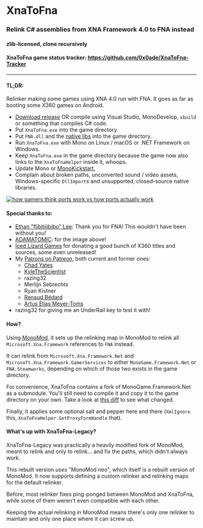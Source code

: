 # XnaToFna
### Relink C# assemblies from XNA Framework 4.0 to FNA instead
#### zlib-licensed, clone recursively
#### XnaToFna game status tracker: https://github.com/0x0ade/XnaToFna-Tracker
----

#### TL;DR:
Relinker making some games using XNA 4.0 run with FNA. It goes as far as booting some X360 games on Android.

* [Download release](https://github.com/0x0ade/XnaToFna/releases) OR compile using Visual Studio, MonoDevelop, `xbuild` or something that compiles C# code.
* Put `XnaToFna.exe` into the game directory.
* Put `FNA.dll` and the [native libs](http://fna.flibitijibibo.com/archive/fnalibs.tar.bz2) into the game directory.
* Run `XnaToFna.exe` with Mono on Linux / macOS or .NET Framework on Windows.
* Keep `XnaToFna.exe` in the game directory because the game now also links to the `XnaToFnaHelper` inside it, whoops.
* Update Mono or [MonoKickstart.](https://github.com/flibitijibibo/MonoKickstart)
* Complain about broken paths, unconverted sound / video assets, Windows-specific `DllImport`s and unsupported, closed-source native libraries.


[![how gamers think ports work vs how ports actually work](https://pbs.twimg.com/media/DDVhTJBXYAE11uA.jpg:large)](https://twitter.com/ADAMATOMIC/status/879716288599347200)

#### Special thanks to:

* [Ethan "flibitijibibo" Lee](http://flibitijibibo.com/index.php?page=Portfolio/Ports): Thank you for FNA! This wouldn't have been without you!
* [ADAMATOMIC](https://twitter.com/ADAMATOMIC/status/879716288599347200): for the image above!
* [Iced Lizard Games](http://icedlizardgames.com/) for donating a good bunch of X360 titles and sources, some even unreleased!
* My [Patrons on Patreon](https://www.patreon.com/0x0ade), both current and former ones:
    * [Chad Yates](https://twitter.com/ChadCYates)
    * [KyleTheScientist](https://www.twitch.tv/kylethescientist)
    * razing32
    * Merlijn Sebrechts
	* Ryan Kistner
    * [Renaud Bédard](https://twitter.com/renaudbedard)
    * [Artus Elias Meyer-Toms](https://twitter.com/artuselias)
* razing32 for giving me an UnderRail key to test it with!

#### How?

Using [MonoMod](https://github.com/0x0ade/MonoMod/), it sets up the relinking map in MonoMod to relink all `Microsoft.Xna.Framework` references to `FNA` instead.

It can relink from `Microsoft.Xna.Framework.Net` and `Microsoft.Xna.Framework.GamerServices` to either `MonoGame.Framework.Net` or `FNA.Steamworks`, depending on which of those two exists in the game directory.

For convenience, XnaToFna contains a fork of MonoGame.Framework.Net as a submodule. You'll still need to compile it and copy it to the game directory on your own. Take a look at [this diff](https://github.com/flibitijibibo/MonoGame.Net/compare/master...0x0ade:master) to see what changed.

Finally, it applies some optional salt and pepper here and there (`XmlIgnore` this, `XnaToFnaHelper.GetProxyFormHandle` that).

#### What's up with XnaToFna-Legacy?

XnaToFna-Legacy was practically a heavily modified fork of MonoMod, meant to relink and only to relink... and fix the paths, which didn't always work.

This rebuilt version *uses* "MonoMod neo", which itself is a rebuilt version of MonoMod. It now supports defining a custom relinker and relinking maps for the default relinker.

Before, most relinker fixes ping-ponged between MonoMod and XnaToFna, while some of them weren't even compatible with each other.

Keeping the actual relinking in MonoMod means there's only one relinker to maintain and only one place where it can screw up.
